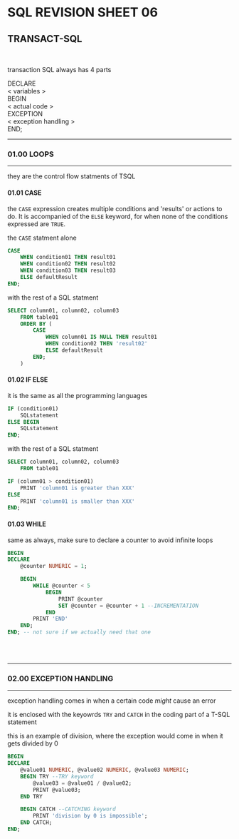 # SQL REVISION SHEET 06
## TRANSACT-SQL
<br>

transaction SQL always has 4 parts

DECLARE <br>
    < variables > <br>
BEGIN <br>
    < actual code > <br>
EXCEPTION <br>
    < exception handling > <br>
END;

________
### 01.00 LOOPS
__________

they are the control flow statments of TSQL

#### 01.01 CASE

the ```CASE``` expression creates multiple conditions and 'results' or actions to do. It is accompanied of the ```ELSE``` keyword, for when none of the conditions expressed are ```TRUE```.

the ```CASE``` statment alone 
```SQL
CASE
    WHEN condition01 THEN result01
    WHEN condition02 THEN result02
    WHEN condition03 THEN result03
    ELSE defaultResult
END;
```

with the rest of a SQL statment
```SQL
SELECT column01, column02, column03
    FROM table01
    ORDER BY (
        CASE
            WHEN column01 IS NULL THEN result01
            WHEN condition02 THEN 'result02'
            ELSE defaultResult
        END;
    )

```


#### 01.02 IF ELSE

it is the same as all the programming languages

```SQL
IF (condition01)
    SQLstatement
ELSE BEGIN
    SQLstatement
END;
```

with the rest of a SQL statment
```SQL
SELECT column01, column02, column03
    FROM table01

IF (column01 > condition01)
    PRINT 'column01 is greater than XXX'
ELSE 
    PRINT 'column01 is smaller than XXX'
END;
```

#### 01.03 WHILE

same as always, make sure to declare a counter to avoid infinite loops

```SQL
BEGIN 
DECLARE
    @counter NUMERIC = 1;

    BEGIN
        WHILE @counter < 5
            BEGIN
                PRINT @counter
                SET @counter = @counter + 1 --INCREMENTATION
            END
        PRINT 'END'
    END;
END; -- not sure if we actually need that one
```


<br>
<br>

________
### 02.00 EXCEPTION HANDLING
__________

exception handling comes in when a certain code *might* cause an error

it is enclosed with the keyowrds ```TRY``` and ```CATCH``` in the coding part of a T-SQL statement

this is an example of division, where the exception would come in when it gets divided by 0

```SQL
BEGIN
DECLARE 
    @value01 NUMERIC, @value02 NUMERIC, @value03 NUMERIC;
    BEGIN TRY --TRY keyword
        @value03 = @value01 / @value02;
        PRINT @value03;
    END TRY

    BEGIN CATCH --CATCHING keyword
        PRINT 'division by 0 is impossible';
    END CATCH;
END;
```


